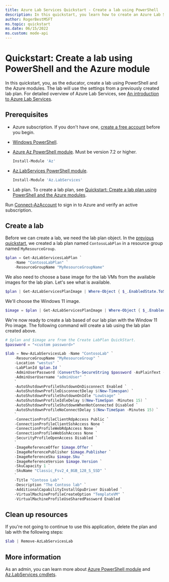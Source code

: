 ```yaml
---
title: Azure Lab Services Quickstart - Create a lab using PowerShell
description: In this quickstart, you learn how to create an Azure Lab Services lab using PowerShell and the Az module.
author: RogerBestMSFT
ms.topic: quickstart
ms.date: 06/15/2022
ms.custom: mode-api
---
```


# Quickstart: Create a lab using PowerShell and the Azure module

In this quickstart, you, as the educator, create a lab using PowerShell and the Azure modules.  The lab will use the settings from a previously created lab plan.  For detailed overview of Azure Lab Services, see [An introduction to Azure Lab Services](lab-services-overview.md).

## Prerequisites

- Azure subscription.  If you don't have one, [create a free account](https://azure.microsoft.com/free/) before you begin.
- [Windows PowerShell](/powershell/scripting/windows-powershell/starting-windows-powershell).
- [Azure Az PowerShell module](/powershell/azure/new-azureps-module-az). Must be version 7.2 or higher.

    ```powershell
    Install-Module 'Az'
    ```

- [Az.LabServices PowerShell module](/powershell/module/az.labservices/).

    ```powershell
    Install-Module 'Az.LabServices'
    ```

- Lab plan. To create a lab plan, see [Quickstart: Create a lab plan using PowerShell and the Azure modules](quick-create-lab-plan-powershell.md).

Run [Connect-AzAccount](/powershell/module/az.accounts/connect-azaccount) to sign in to Azure and verify an active subscription.

## Create a lab

Before we can create a lab, we need the lab plan object.  In the [previous quickstart](quick-create-lab-plan-powershell.md), we created a lab plan named `ContosoLabPlan` in a resource group named `MyResourceGroup`.

```powershell
$plan = Get-AzLabServicesLabPlan `
    -Name "ContosoLabPlan" `
    -ResourceGroupName "MyResourceGroupName"
```

We also need to choose a base image for the lab VMs from the available images for the lab plan.  Let's see what is available.

```powershell
$plan | Get-AzLabServicesPlanImage | Where-Object { $_.EnabledState.ToString() -eq "enabled" }
```

We'll choose the Windows 11 image.

```powershell
$image = $plan | Get-AzLabServicesPlanImage | Where-Object { $_.EnabledState.ToString() -eq "enabled" -and $_.DisplayName -eq "Windows 11 Pro (Gen2)" }
```

We're now ready to create a lab based of our lab plan with the Window 11 Pro image.  The following command will create a lab using the lab plan created above.

``` powershell
# $plan and $image are from the Create LabPlan QuickStart.
$password = "<custom password>"

$lab = New-AzLabServicesLab -Name "ContosoLab" `
    -ResourceGroupName "MyResourceGroup" `
    -Location "westus" `
    -LabPlanId $plan.Id `
    -AdminUserPassword (ConvertTo-SecureString $password -AsPlainText -Force) `
    -AdminUserUsername "adminUser" `
    `
    -AutoShutdownProfileShutdownOnDisconnect Enabled `
    -AutoShutdownProfileDisconnectDelay $(New-Timespan) `
    -AutoShutdownProfileShutdownOnIdle "LowUsage" `
    -AutoShutdownProfileIdleDelay $(New-TimeSpan -Minutes 15) `
    -AutoShutdownProfileShutdownWhenNotConnected Disabled `
    -AutoShutdownProfileNoConnectDelay $(New-TimeSpan -Minutes 15) `
    `
    -ConnectionProfileClientRdpAccess Public `
    -ConnectionProfileClientSshAccess None `
    -ConnectionProfileWebRdpAccess None `
    -ConnectionProfileWebSshAccess None `
    -SecurityProfileOpenAccess Disabled `
    `
    -ImageReferenceOffer $image.Offer `
    -ImageReferencePublisher $image.Publisher `
    -ImageReferenceSku $image.Sku `
    -ImageReferenceVersion $image.Version `
    -SkuCapacity 1 `
    -SkuName "Classic_Fsv2_4_8GB_128_S_SSD" `
    `
    -Title "Contoso Lab" `
    -Description "The Contoso lab" `
    -AdditionalCapabilityInstallGpuDriver Disabled `
    -VirtualMachineProfileCreateOption "TemplateVM" `
    -VirtualMachineProfileUseSharedPassword Enabled
```

## Clean up resources

If you're not going to continue to use this application, delete
the plan and lab with the following steps:

```powershell
$lab | Remove-AzLabServicesLab
```

## More information

As an admin, you can learn more about [Azure PowerShell module](/powershell/azure) and [Az.LabServices cmdlets](/powershell/module/az.labservices/).
